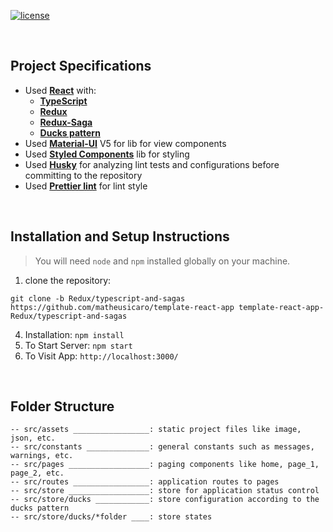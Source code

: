 [![license](https://img.shields.io/github/license/DAVFoundation/captain-n3m0.svg?style=flat-square)](https://github.com/matheusicaro/template-react-app/blob/main/LICENSE)

<br>

## Project Specifications

- Used **[React](https://reactjs.org/)** with:
  - **[TypeScript](https://www.typescriptlang.org/)**
  - **[Redux](https://redux.js.org//)**
  - **[Redux-Saga](https://redux-saga.js.org/)**
  - **[Ducks pattern](https://github.com/erikras/ducks-modular-redux)**
- Used **[Material-UI](https://mui.com/getting-started/usage/)** V5 for lib for view components
- Used **[Styled Components](https://styled-components.com/)** lib for styling
- Used **[Husky](https://typicode.github.io/husky/#/)** for analyzing lint tests and configurations before committing to the repository
- Used **[Prettier lint](https://prettier.io/docs/en/integrating-with-linters.html)** for lint style

<br>

## Installation and Setup Instructions

> You will need `node` and `npm` installed globally on your machine.

1. clone the repository: <br>
```
git clone -b Redux/typescript-and-sagas https://github.com/matheusicaro/template-react-app template-react-app-Redux/typescript-and-sagas
```
4. Installation: `npm install`
5. To Start Server: `npm start`
6. To Visit App: `http://localhost:3000/`

<br>

## Folder Structure

```
-- src/assets _________________: static project files like image, json, etc.
-- src/constants ______________: general constants such as messages, warnings, etc.
-- src/pages __________________: paging components like home, page_1, page_2, etc.
-- src/routes _________________: application routes to pages
-- src/store __________________: store for application status control
-- src/store/ducks ____________: store configuration according to the ducks pattern
-- src/store/ducks/*folder ____: store states
```  

<br>
